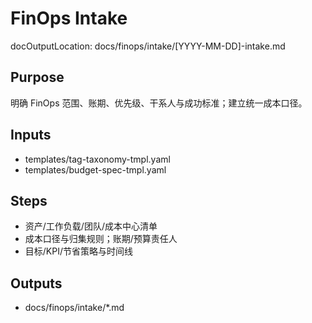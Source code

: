 # FinOps Intake

docOutputLocation: docs/finops/intake/[YYYY-MM-DD]-intake.md

## Purpose

明确 FinOps 范围、账期、优先级、干系人与成功标准；建立统一成本口径。

## Inputs

- templates/tag-taxonomy-tmpl.yaml
- templates/budget-spec-tmpl.yaml

## Steps

- 资产/工作负载/团队/成本中心清单
- 成本口径与归集规则；账期/预算责任人
- 目标/KPI/节省策略与时间线

## Outputs

- docs/finops/intake/\*.md
